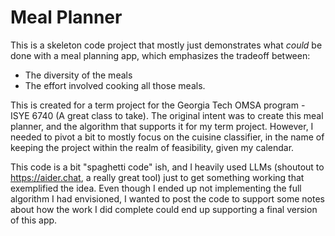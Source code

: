 # Meal Planner

This is a skeleton code project that mostly just demonstrates what *could* be done with a meal
planning app, which emphasizes the tradeoff between:

* The diversity of the meals
* The effort involved cooking all those meals.

This is created for a term project for the Georgia Tech OMSA program - ISYE 6740 (A great class to
take). The original intent was to create this meal planner, and the algorithm that supports it for
my term project. However, I needed to pivot a bit to mostly focus on the cuisine classifier, in the
name of keeping the project within the realm of feasibility, given my calendar.

This code is a bit "spaghetti code" ish, and I heavily used LLMs (shoutout to https://aider.chat, a
really great tool) just to get something working that exemplified the idea. Even though I ended up
not implementing the full algorithm I had envisioned, I wanted to post the code to support some
notes about how the work I did complete could end up supporting a final version of this app.